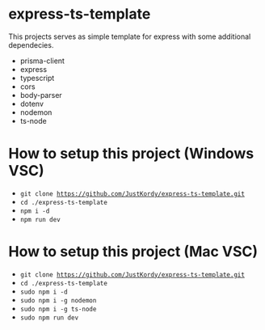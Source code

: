 ﻿# express-ts-template
This projects serves as simple template for express with some additional dependecies.
*  prisma-client
*  express
*  typescript
*  cors
*  body-parser
*  dotenv
*  nodemon
*  ts-node

# How to setup this project (Windows VSC)
*   <code>git clone https://github.com/JustKordy/express-ts-template.git   </code>
*   <code>cd ./express-ts-template   </code>
*   <code>npm i -d</code>
*   <code>npm run dev</code>

# How to setup this project (Mac VSC)
*   <code>git clone https://github.com/JustKordy/express-ts-template.git   </code>
*   <code>cd ./express-ts-template   </code>
*   <code>sudo npm i -d</code>
*   <code>sudo npm i -g nodemon</code>
*   <code>sudo npm i -g ts-node</code>
*   <code>sudo npm run dev</code>
